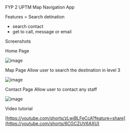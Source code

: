 FYP 2 UPTM Map Navigation App

Features
= Search detination
- search contact
- get to call, message or email

Screenshots

Home Page

![image](https://github.com/user-attachments/assets/377dbe00-0812-41d7-81bb-d6688e7c120c)

Map Page
Allow user to search the destination in level 3

![image](https://github.com/user-attachments/assets/259ee13e-738f-45bb-915b-a6fd810b1d38)

Contact Page
Allow user to contact any staff

![image](https://github.com/user-attachments/assets/01e7f541-bfdb-4694-97fc-67a4868424ea)

Video tutorial

[https://youtube.com/shorts/zLwiBLFeCcA?feature=share](https://youtube.com/shorts/6CGCZUV6AXU)
